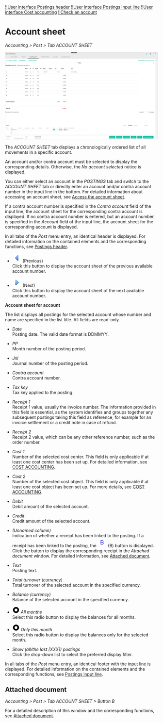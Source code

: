 [!!User interface Postings header](./01_Header.md)
[!!User interface Postings input line](./01_InputLine.md)
[!!User interface Cost accounting](./02e_CostAccounting.md)
[!!Check an account](../Operation/02_ReviewAccount.md)

# Account sheet

*Accounting > Post > Tab ACCOUNT SHEET*

![Account sheet](../../Assets/Screenshots/RetailSuiteAccounting/Book/AccountSheet/AccountSheet.png "[Account sheet]")

The *ACCOUNT SHEET* tab displays a chronologically ordered list of all movements in a specific account.   

An account and/or contra account must be selected to display the corresponding details. Otherwise, the *No account selected* notice is displayed.    

You can either select an account in the *POSTINGS* tab and switch to the *ACCOUNT SHEET* tab or directly enter an account and/or contra account number in the input line in the bottom. For detailed information about accessing an account sheet, see [Access the account sheet](../Operation/02_ReviewAccount.md#access-the-account-sheet).  

If a contra account number is specified in the *Contra account* field of the input line, the account sheet for the corresponding contra account is displayed. If no contra account number is entered, but an account number is specified in the *Account* field of the input line, the account sheet for the corresponding account is displayed.

In all tabs of the *Post* menu entry, an identical header is displayed. For detailed information on the contained elements and the corresponding functions, see [Postings header](./01_Header.md).

- ![Previous](../../Assets/Icons/Previous.png "[Previous]") (Previous)  
    Click this button to display the account sheet of the previous available account number.

- ![Next](../../Assets/Icons/Next.png "[Next]") (Next)  
    Click this button to display the account sheet of the next available account number.

**Account sheet for account**   

The list displays all postings for the selected account whose number and name are specified in the list title. All fields are read-only.

- *Date*  
    Posting date. The valid date format is DDMMYY.

- *PP*  
    Month number of the posting period.

- *Jnl*  
    Journal number of the posting period.

- *Contra account*  
    Contra account number.

- *Tax key*  
    Tax key applied to the posting.

- *Receipt 1*  
    Receipt 1 value, usually the invoice number. The information provided in this field is essential, as the system identifies and groups together any subsequent postings taking this field as reference, for example for an invoice settlement or a credit note in case of refund.

- *Receipt 2*  
    Receipt 2 value, which can be any other reference number, such as the order number.

- *Cost 1*  
    Number of the selected cost center. This field is only applicable if at least one cost center has been set up. For detailed information, see [COST ACCOUNTING](./02e_CostAccounting.md).

- *Cost 2*  
    Number of the selected cost object. This field is only applicable if at least one cost object has been set up. For more details, see [COST ACCOUNTING](./02e_CostAccounting.md).

- *Debit*  
    Debit amount of the selected account.

- *Credit*  
    Credit amount of the selected account.

- *(Unnamed column)*  
    Indication of whether a receipt has been linked to the posting. If a receipt has been linked to the posting, the ![B](../../Assets/Icons/Beleg.png "[B]") (B) button is displayed. Click the button to display the corresponding receipt in the *Attached document* window. For detailed information, see [Attached document](#attached-document).

- *Text*  
    Posting text.

- *Total turnover (currency)*  
    Total turnover of the selected account in the specified currency.

- *Balance (currency)*  
    Balance of the selected account in the specified currency.

- ![Radio button](../../Assets/Icons/RadioButtonChecked.png "[Radio button]") *All months*  
    Select this radio button to display the balances for all months.

- ![Radio button](../../Assets/Icons/RadioButtonChecked.png "[Radio button]")  *Only this month*  
    Select this radio button to display the balances only for the selected month.

- *Show (all/the last [XXX]) postings*    
    Click the drop-down list to select the preferred display filter.

In all tabs of the *Post* menu entry, an identical footer with the input line is displayed. For detailed information on the contained elements and the corresponding functions, see [Postings input line](./01_InputLine.md).



## Attached document

*Accounting > Post > Tab ACCOUNT SHEET > Button B*

For a detailed description of this window and the corresponding functions, see [Attached document](./01_Header.md#attached-document).
